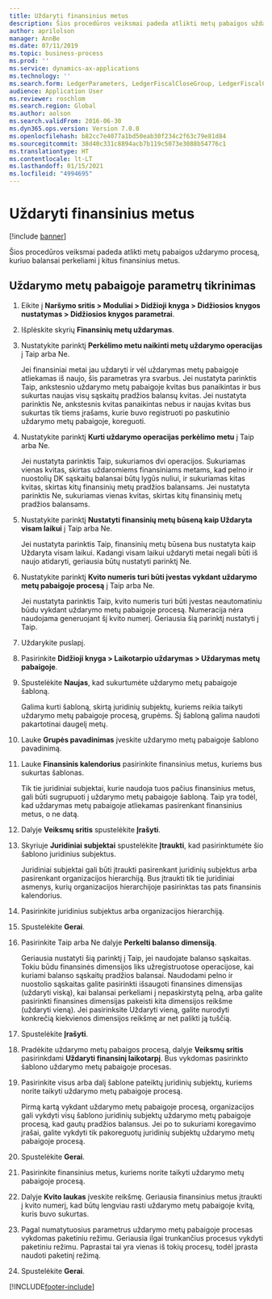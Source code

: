 ```yaml
---
title: Uždaryti finansinius metus
description: Šios procedūros veiksmai padeda atlikti metų pabaigos uždarymo procesą, kuriuo balansai perkeliami į kitus finansinius metus.
author: aprilolson
manager: AnnBe
ms.date: 07/11/2019
ms.topic: business-process
ms.prod: ''
ms.service: dynamics-ax-applications
ms.technology: ''
ms.search.form: LedgerParameters, LedgerFiscalCloseGroup, LedgerFiscalCloseAddLedger, SysLookupMultiSelectGrid, LedgerFiscalCloseRunGroup
audience: Application User
ms.reviewer: roschlom
ms.search.region: Global
ms.author: aolson
ms.search.validFrom: 2016-06-30
ms.dyn365.ops.version: Version 7.0.0
ms.openlocfilehash: b82cc7e4077a1bd50eab30f234c2f63c79e81d84
ms.sourcegitcommit: 38d40c331c8894acb7b119c5073e3088b54776c1
ms.translationtype: HT
ms.contentlocale: lt-LT
ms.lasthandoff: 01/15/2021
ms.locfileid: "4994695"
---
```

# <a name="close-the-fiscal-year"></a>Uždaryti finansinius metus

[!include [banner](../../includes/banner.md)]

Šios procedūros veiksmai padeda atlikti metų pabaigos uždarymo procesą, kuriuo balansai perkeliami į kitus finansinius metus.


## <a name="validate-year-end-close-parameters"></a>Uždarymo metų pabaigoje parametrų tikrinimas
1. Eikite į **Naršymo sritis > Moduliai > Didžioji knyga > Didžiosios knygos nustatymas > Didžiosios knygos parametrai**.
2. Išplėskite skyrių **Finansinių metų uždarymas**.
3. Nustatykite parinktį **Perkėlimo metu naikinti metų uždarymo operacijas** į Taip arba Ne.
    
    Jei finansiniai metai jau uždaryti ir vėl uždarymas metų pabaigoje atliekamas iš naujo, šis parametras yra svarbus. Jei nustatyta parinktis Taip, ankstesnio uždarymo metų pabaigoje kvitas bus panaikintas ir bus sukurtas naujas visų sąskaitų pradžios balansų kvitas. Jei nustatyta parinktis Ne, ankstesnis kvitas panaikintas nebus ir naujas kvitas bus sukurtas tik tiems įrašams, kurie buvo registruoti po paskutinio uždarymo metų pabaigoje, koreguoti.

4. Nustatykite parinktį **Kurti uždarymo operacijas perkėlimo metu** į Taip arba Ne.

    Jei nustatyta parinktis Taip, sukuriamos dvi operacijos. Sukuriamas vienas kvitas, skirtas uždaromiems finansiniams metams, kad pelno ir nuostolių DK sąskaitų balansai būtų lygūs nuliui, ir sukuriamas kitas kvitas, skirtas kitų finansinių metų pradžios balansams. Jei nustatyta parinktis Ne, sukuriamas vienas kvitas, skirtas kitų finansinių metų pradžios balansams.  

5. Nustatykite parinktį **Nustatyti finansinių metų būseną kaip Uždaryta visam laikui** į Taip arba Ne.

    Jei nustatyta parinktis Taip, finansinių metų būsena bus nustatyta kaip Uždaryta visam laikui.  Kadangi visam laikui uždaryti metai negali būti iš naujo atidaryti, geriausia būtų nustatyti parinktį Ne.  

6. Nustatykite parinktį **Kvito numeris turi būti įvestas vykdant uždarymo metų pabaigoje procesą** į Taip arba Ne.

    Jei nustatyta parinktis Taip, kvito numeris turi būti įvestas neautomatiniu būdu vykdant uždarymo metų pabaigoje procesą. Numeracija nėra naudojama generuojant šį kvito numerį. Geriausia šią parinktį nustatyti į Taip.  

7. Uždarykite puslapį.
8. Pasirinkite **Didžioji knyga > Laikotarpio uždarymas > Uždarymas metų pabaigoje**.
9. Spustelėkite **Naujas**, kad sukurtumėte uždarymo metų pabaigoje šabloną.

    Galima kurti šabloną, skirtą juridinių subjektų, kuriems reikia taikyti uždarymo metų pabaigoje procesą, grupėms. Šį šabloną galima naudoti pakartotinai daugelį metų.  

10. Lauke **Grupės pavadinimas** įveskite uždarymo metų pabaigoje šablono pavadinimą.
11. Lauke **Finansinis kalendorius** pasirinkite finansinius metus, kuriems bus sukurtas šablonas.

    Tik tie juridiniai subjektai, kurie naudoja tuos pačius finansinius metus, gali būti sugrupuoti į uždarymo metų pabaigoje šabloną. Taip yra todėl, kad uždarymas metų pabaigoje atliekamas pasirenkant finansinius metus, o ne datą.  

12. Dalyje **Veiksmų sritis** spustelėkite **Įrašyti**.
13. Skyriuje **Juridiniai subjektai** spustelėkite **Įtraukti**, kad pasirinktumėte šio šablono juridinius subjektus.
    
    Juridiniai subjektai gali būti įtraukti pasirenkant juridinių subjektus arba pasirenkant organizacijos hierarchiją.  Bus įtraukti tik tie juridiniai asmenys, kurių organizacijos hierarchijoje pasirinktas tas pats finansinis kalendorius.  

14. Pasirinkite juridinius subjektus arba organizacijos hierarchiją.
15. Spustelėkite **Gerai**.
16. Pasirinkite Taip arba Ne dalyje **Perkelti balanso dimensiją**.

    Geriausia nustatyti šią parinktį į Taip, jei naudojate balanso sąskaitas. Tokiu būdu finansinės dimensijos liks užregistruotose operacijose, kai kuriami balanso sąskaitų pradžios balansai. Naudodami pelno ir nuostolio sąskaitas galite pasirinkti išsaugoti finansines dimensijas (uždaryti viską), kai balansai perkeliami į nepaskirstytą pelną, arba galite pasirinkti finansines dimensijas pakeisti kita dimensijos reikšme (uždaryti vieną). Jei pasirinksite Uždaryti vieną, galite nurodyti konkrečią kiekvienos dimensijos reikšmę ar net palikti ją tuščią.  

17. Spustelėkite **Įrašyti**.
18. Pradėkite uždarymo metų pabaigos procesą, dalyje **Veiksmų sritis** pasirinkdami **Uždaryti finansinį laikotarpį**. Bus vykdomas pasirinkto šablono uždarymo metų pabaigoje procesas.  
19. Pasirinkite visus arba dalį šablone pateiktų juridinių subjektų, kuriems norite taikyti uždarymo metų pabaigoje procesą.

    Pirmą kartą vykdant uždarymo metų pabaigoje procesą, organizacijos gali vykdyti visų šablono juridinių subjektų uždarymo metų pabaigoje procesą, kad gautų pradžios balansus. Jei po to sukuriami koregavimo įrašai, galite vykdyti tik pakoreguotų juridinių subjektų uždarymo metų pabaigoje procesą.  

20. Spustelėkite **Gerai**.
21. Pasirinkite finansinius metus, kuriems norite taikyti uždarymo metų pabaigoje procesą.
22. Dalyje **Kvito laukas** įveskite reikšmę. Geriausia finansinius metus įtraukti į kvito numerį, kad būtų lengviau rasti uždarymo metų pabaigoje kvitą, kuris buvo sukurtas.  
23. Pagal numatytuosius parametrus uždarymo metų pabaigoje procesas vykdomas paketiniu režimu. Geriausia ilgai trunkančius procesus vykdyti paketiniu režimu. Paprastai tai yra vienas iš tokių procesų, todėl įprasta naudoti paketinį režimą.  
24. Spustelėkite **Gerai**.



[!INCLUDE[footer-include](../../../includes/footer-banner.md)]